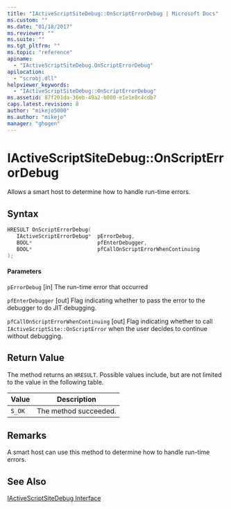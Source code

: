```yaml
---
title: "IActiveScriptSiteDebug::OnScriptErrorDebug | Microsoft Docs"
ms.custom: ""
ms.date: "01/18/2017"
ms.reviewer: ""
ms.suite: ""
ms.tgt_pltfrm: ""
ms.topic: "reference"
apiname:
  - "IActiveScriptSiteDebug.OnScriptErrorDebug"
apilocation:
  - "scrobj.dll"
helpviewer_keywords:
  - "IActiveScriptSiteDebug::OnScriptErrorDebug"
ms.assetid: 87f201da-36eb-49a2-b000-e1e1e8c4cdb7
caps.latest.revision: 8
author: "mikejo5000"
ms.author: "mikejo"
manager: "ghogen"
---
```

# IActiveScriptSiteDebug::OnScriptErrorDebug
Allows a smart host to determine how to handle run-time errors.

## Syntax

```cpp
HRESULT OnScriptErrorDebug(
   IActiveScriptErrorDebug*  pErrorDebug,
   BOOL*                     pfEnterDebugger,
   BOOL*                     pfCallOnScriptErrorWhenContinuing
);
```

#### Parameters
 `pErrorDebug`
 [in] The run-time error that occurred

 `pfEnterDebugger`
 [out] Flag indicating whether to pass the error to the debugger to do JIT debugging.

 `pfCallOnScriptErrorWhenContinuing`
 [out] Flag indicating whether to call `IActiveScriptSite::OnScriptError` when the user decides to continue without debugging.

## Return Value
 The method returns an `HRESULT`. Possible values include, but are not limited to the value in the following table.

|Value|Description|
|-----------|-----------------|
|`S_OK`|The method succeeded.|

## Remarks
 A smart host can use this method to determine how to handle run-time errors.

## See Also
 [IActiveScriptSiteDebug Interface](../../winscript/reference/iactivescriptsitedebug-interface.md)